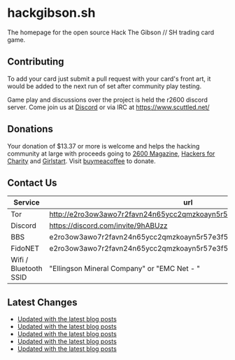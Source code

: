# hackgibson.sh
The homepage for the open source Hack The Gibson // SH trading card game.


## Contributing

To add your card just submit a pull request with your card's front art, it would be added to the next run of set after community play testing.

Game play and discussions over the project is held the r2600 discord server. Come join us at [Discord](https://discord.com/invite/9hABUzz) or via IRC at https://www.scuttled.net/


## Donations

Your donation of $13.37 or more is welcome and helps the hacking community at large with proceeds going to [2600 Magazine](https://2600.com/), [Hackers for Charity](https://hackersforcharity.org) and [Girlstart](https://girlstart.org).  Visit [buymeacoffee](https://www.buymeacoffee.com/hackgibson.sh) to donate.


## Contact Us

Service | url
-|-
Tor | http://e2ro3ow3awo7r2favn24n65ycc2qmzkoayn5r57e3f56nvjwdcgg32ad.onion
Discord | https://discord.com/invite/9hABUzz
BBS | e2ro3ow3awo7r2favn24n65ycc2qmzkoayn5r57e3f56nvjwdcgg32ad.onion:23
FidoNET | e2ro3ow3awo7r2favn24n65ycc2qmzkoayn5r57e3f56nvjwdcgg32ad.onion:24554
Wifi / Bluetooth SSID | "Ellingson Mineral Company" or "EMC Net - <fidonet address>"

## Latest Changes
<!-- BLOG-POST-LIST:START -->
- [Updated with the latest blog posts](https://github.com/DFW2600/hackgibson.sh/commit/f04c1a692fa1dba97aeb9874f61bc86a90b1d4dc)
- [Updated with the latest blog posts](https://github.com/DFW2600/hackgibson.sh/commit/a5772deddc108d68d89538f5d78c283700445560)
- [Updated with the latest blog posts](https://github.com/DFW2600/hackgibson.sh/commit/a56c1db65d154ab983b4e415e5fe6430b81e6a4e)
- [Updated with the latest blog posts](https://github.com/DFW2600/hackgibson.sh/commit/650aefe5ea1af25f4d9b2913c1deacb685f20e2c)
- [Updated with the latest blog posts](https://github.com/DFW2600/hackgibson.sh/commit/b11df8ead70f1ab9ef38bb8dd227d64e41f70b40)
<!-- BLOG-POST-LIST:END -->
